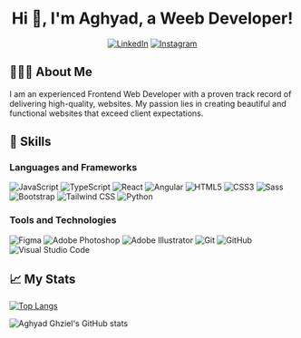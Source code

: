 <h1 align="center">Hi 👋, I'm Aghyad, a Weeb Developer!</h1>

<p align="center">
  <a href="https://www.linkedin.com/in/aghyadghziel/"><img src="https://img.shields.io/badge/-aghyadghziel-blue?style=flat-square&logo=Linkedin&logoColor=white&link=https://www.linkedin.com/in/aghyadghziel/" alt="LinkedIn"></a>
  <a href="https://www.instagram.com/aghyad_ghziel/"><img src="https://img.shields.io/badge/-aghyad__ghziel-e4405f?style=flat-square&logo=Instagram&logoColor=white&link=https://www.instagram.com/aghyad_ghziel/" alt="Instagram"></a>
</p>

## 👨🏻‍💻 About Me

I am an experienced Frontend Web Developer with a proven track record of delivering high-quality, websites. My passion lies in creating beautiful and functional websites that exceed client expectations.


## 🚀 Skills

### Languages and Frameworks

![JavaScript](https://img.shields.io/badge/-JavaScript-black?style=flat-square&logo=javascript)
![TypeScript](https://img.shields.io/badge/-TypeScript-007ACC?style=flat-square&logo=typescript)
![React](https://img.shields.io/badge/-React-black?style=flat-square&logo=react)
![Angular](https://img.shields.io/badge/-Angular-DD0031?style=flat-square&logo=angular)
![HTML5](https://img.shields.io/badge/-HTML5-black?style=flat-square&logo=html5)
![CSS3](https://img.shields.io/badge/-CSS3-1572B6?style=flat-square&logo=css3)
![Sass](https://img.shields.io/badge/-Sass-pink?style=flat-square&logo=sass)
![Bootstrap](https://img.shields.io/badge/-Bootstrap-563D7C?style=flat-square&logo=bootstrap)
![Tailwind CSS](https://img.shields.io/badge/-Tailwind_CSS-38B2AC?style=flat-square&logo=tailwind-css)
![Python](https://img.shields.io/badge/-Python-306998?style=flat-square&logo=python)

### Tools and Technologies

![Figma](https://img.shields.io/badge/-Figma-ffbaba?style=flat-square&logo=figma)
![Adobe Photoshop](https://img.shields.io/badge/-Adobe_Photoshop-31A8FF?style=flat-square&logo=adobe-photoshop)
![Adobe Illustrator](https://img.shields.io/badge/-Adobe_Illustrator-FF9A00?style=flat-square&logo=adobe-illustrator)
![Git](https://img.shields.io/badge/-Git-black?style=flat-square&logo=git)
![GitHub](https://img.shields.io/badge/-GitHub-181717?style=flat-square&logo=github)
![Visual Studio Code](https://img.shields.io/badge/-Visual_Studio_Code-007ACC?style=flat-square&logo=visual-studio-code)

## 📈 My Stats

[![Top Langs](https://github-readme-stats.vercel.app/api/top-langs/?username=aghyadghziel&layout=compact)](https://github.com/anuraghazra/github-readme-stats)

![Aghyad Ghziel's GitHub stats](https://github-readme-stats.vercel.app/api?username=aghyadghziel&show_icons=true&theme=radical)

